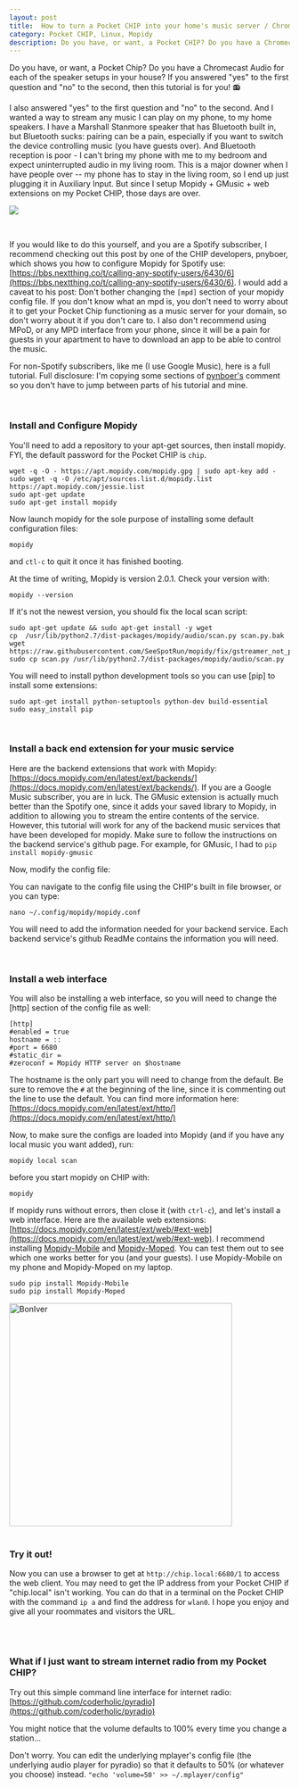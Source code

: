 ```yaml
---
layout: post
title:  How to turn a Pocket CHIP into your home's music server / Chromecast Audio
category: Pocket CHIP, Linux, Mopidy
description: Do you have, or want, a Pocket CHIP? Do you have a Chromecast Audio for each of the speaker setups in your house? If you answered "yes" to the first question and "no" to the second, then this tutorial is for you!
---
```



<!--description-->


Do you have, or want, a Pocket Chip?  Do you have a Chromecast Audio for each of the speaker setups in your house?  If you answered "yes" to the first question and "no" to the second, then this tutorial is for you! 📻 

I also answered "yes" to the first question and "no" to the second.  And I wanted a way to stream any music I can play on my phone, to my home speakers.  I have a Marshall Stanmore speaker that has Bluetooth built in, but Bluetooth sucks: pairing can be a pain, especially if you want to switch the device controlling music (you have guests over).  And Bluetooth reception is poor - I can't bring my phone with me to my bedroom and expect uninterrupted audio in my living room.  This is a major downer when I have people over -- my phone has to stay in the living room, so I end up just plugging it in Auxiliary Input.  But since I setup Mopidy + GMusic + web extensions on my Pocket CHIP, those days are over.

![]({{site.baseurl}}/assets/img/speaker.jpg)

<br>

If you would like to do this yourself, and you are a Spotify subscriber, I recommend checking out this post by one of the CHIP developers, pnyboer, which shows you how to configure Mopidy for Spotify use: [https://bbs.nextthing.co/t/calling-any-spotify-users/6430/6](https://bbs.nextthing.co/t/calling-any-spotify-users/6430/6).  I would add a caveat to his post: Don't bother changing the `[mpd]` section of your mopidy config file.  If you don't know what an mpd is, you don't need to worry about it to get your Pocket Chip functioning as a music server for your domain, so don't worry about it if you don't care to.  I also don't recommend using MPoD, or any MPD interface from your phone, since it will be a pain for guests in your apartment to have to download an app to be able to control the music.

For non-Spotify subscribers, like me (I use Google Music), here is a full tutorial.  Full disclosure: I'm copying some sections of [pynboer's](https://bbs.nextthing.co/users/pnyboer/activity) comment so you don't have to jump between parts of his tutorial and mine.

<br>

### Install and Configure Mopidy

You'll need to add a repository to your apt-get sources, then install mopidy.  FYI, the default password for the Pocket CHIP is `chip`.

	wget -q -O - https://apt.mopidy.com/mopidy.gpg | sudo apt-key add -
	sudo wget -q -O /etc/apt/sources.list.d/mopidy.list https://apt.mopidy.com/jessie.list
	sudo apt-get update
	sudo apt-get install mopidy

Now launch mopidy for the sole purpose of installing some default configuration files:

	mopidy

and `ctl-c` to quit it once it has finished booting.

At the time of writing, Mopidy is version 2.0.1. Check your version with:

	mopidy --version
If it's not the newest version, you should fix the local scan script:

	sudo apt-get update && sudo apt-get install -y wget
	cp  /usr/lib/python2.7/dist-packages/mopidy/audio/scan.py scan.py.bak
	wget https://raw.githubusercontent.com/SeeSpotRun/mopidy/fix/gstreamer_not_pushing_tags_2/mopidy/audio/scan.py
	sudo cp scan.py /usr/lib/python2.7/dist-packages/mopidy/audio/scan.py


You will need to install python development tools so you can use [pip] to install some extensions:

	sudo apt-get install python-setuptools python-dev build-essential
	sudo easy_install pip

<br>

### Install a back end extension for your music service

Here are the backend extensions that work with Mopidy: [https://docs.mopidy.com/en/latest/ext/backends/](https://docs.mopidy.com/en/latest/ext/backends/).  If you are a Google Music subscriber, you are in luck.  The GMusic extension is actually much better than the Spotify one, since it adds your saved library to Mopidy, in addition to allowing you to stream the entire contents of the service.  However, this tutorial will work for any of the backend music services that have been developed for mopidy. Make sure to follow the instructions on the backend service's github page.  For example, for GMusic, I had to `pip install mopidy-gmusic`

		
Now, modify the config file:

You can navigate to the config file using the CHIP's built in file browser, or you can type:

	nano ~/.config/mopidy/mopidy.conf

You will need to add the information needed for your backend service.  Each backend service's github ReadMe contains the information you will need.  

<br>

### Install a web interface

You will also be installing a web interface, so you will need to change the [http] section of the config file as well:

	[http]
	#enabled = true
	hostname = ::
	#port = 6680
	#static_dir =
	#zeroconf = Mopidy HTTP server on $hostname

The hostname is the only part you will need to change from the default.  Be sure to remove the `#` at the beginning of the line, since it is commenting out the line to use the default.  You can find more information here: [https://docs.mopidy.com/en/latest/ext/http/](https://docs.mopidy.com/en/latest/ext/http/)

Now, to make sure the configs are loaded into Mopidy (and if you have any local music you want added), run:

	mopidy local scan

before you start mopidy on CHIP with:

	mopidy 

If mopidy runs without errors, then close it (with `ctrl-c`), and let's install a web interface.  Here are the available web extensions: [https://docs.mopidy.com/en/latest/ext/web/#ext-web](https://docs.mopidy.com/en/latest/ext/web/#ext-web).  I recommend installing [Mopidy-Mobile](https://github.com/tkem/mopidy-mobile) and  [Mopidy-Moped](https://github.com/martijnboland/moped).  You can test them out to see which one works better for you (and your guests).  I use Mopidy-Mobile on my phone and Mopidy-Moped on my laptop.

	sudo pip install Mopidy-Mobile
	sudo pip install Mopidy-Moped

<img src="{{site.baseurl}}/assets/img/boniver.png" alt="BonIver" style="width: 400px;"/>
<br><br>

### Try it out!

Now you can use a browser to get at  `http://chip.local:6680/1`
to access the web client. You may need to get the IP address from your Pocket CHIP if "chip.local" isn't working. You can do that in a terminal on the Pocket CHIP with the command `ip a` and find the address for `wlan0`.  I hope you enjoy and give all your roommates and visitors the URL.

<br><br>

### What if I just want to stream internet radio from my Pocket CHIP?

Try out this simple command line interface for internet radio: [https://github.com/coderholic/pyradio](https://github.com/coderholic/pyradio)

You might notice that the volume defaults to 100% every time you change a station...

Don't worry.  You can edit the underlying mplayer's config file (the underlying audio player for pyradio) so that it defaults to 50% (or whatever you choose) instead. `"echo 'volume=50' >> ~/.mplayer/config"`




